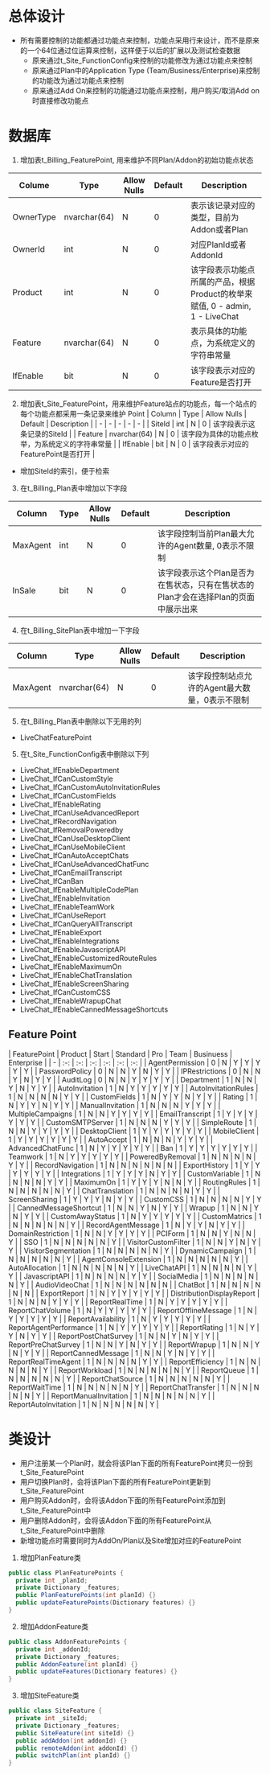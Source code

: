 # 总体设计

+ 所有需要控制的功能都通过功能点来控制，功能点采用行来设计，而不是原来的一个64位通过位运算来控制，这样便于以后的扩展以及测试检查数据
  - 原来通过t_Site_FunctionConfig来控制的功能修改为通过功能点来控制
  - 原来通过Plan中的Application Type (Team/Business/Enterprise)来控制的功能改为通过功能点来控制
  - 原来通过Add On来控制的功能通过功能点来控制，用户购买/取消Add on时直接修改功能点


# 数据库

1. 增加表t_Billing_FeaturePoint, 用来维护不同Plan/Addon的初始功能点状态

| Colume | Type | Allow Nulls | Default | Description |
| - | - | - | - | - |
| OwnerType | nvarchar(64) | N | 0 | 表示该记录对应的类型，目前为Addon或者Plan |
| OwnerId | int | N | 0 | 对应PlanId或者AddonId |
| Product | int | N | 0 | 该字段表示功能点所属的产品，根据Product的枚举来赋值, 0 - admin, 1 - LiveChat |
| Feature | nvarchar(64) | N | 0 | 表示具体的功能点，为系统定义的字符串常量 |
| IfEnable | bit | N | 0 | 该字段表示对应的Feature是否打开 |

2. 增加表t_Site_FeaturePoint，用来维护Feature站点的功能点，每一个站点的每个功能点都采用一条记录来维护
Point
| Column | Type | Allow Nulls | Default | Description |
| - | - | - | - | - |
| SiteId | int | N | 0 | 该字段表示这条记录的SiteId |
| Feature | nvarchar(64) | N | 0 | 该字段为具体的功能点枚举，为系统定义的字符串常量 |
| IfEnable  | bit | N | 0 | 该字段表示对应的FeaturePoint是否打开 |

- 增加SiteId的索引，便于检索

3. 在t_Billing_Plan表中增加以下字段

| Column | Type | Allow Nulls | Default | Description |
| - | - | - | - | - |
| MaxAgent | int | N | 0 | 该字段控制当前Plan最大允许的Agent数量, 0表示不限制 |
| InSale | bit | N | 0 | 该字段表示这个Plan是否为在售状态，只有在售状态的Plan才会在选择Plan的页面中展示出来 |

4. 在t_Billing_SitePlan表中增加一下字段

| Column | Type | Allow Nulls | Default | Description |
| - | - | - | - | - |
| MaxAgent | nvarchar(64) | N | 0 | 该字段控制站点允许的Agent最大数量，0表示不限制 |

5. 在t_Billing_Plan表中删除以下无用的列

  - LiveChatFeaturePoint

5. 在t_Site_FunctionConfig表中删除以下列

  - LiveChat_IfEnableDepartment
  - LiveChat_IfCanCustomStyle
  - LiveChat_IfCanCustomAutoInvitationRules
  - LiveChat_IfCanCustomFields
  - LiveChat_IfEnableRating
  - LiveChat_IfCanUseAdvancedReport
  - LiveChat_IfRecordNavigation
  - LiveChat_IfRemovalPoweredby
  - LiveChat_IfCanUseDesktopClient
  - LiveChat_IfCanUseMobileClient
  - LiveChat_IfCanAutoAcceptChats
  - LiveChat_IfCanUseAdvancedChatFunc
  - LiveChat_IfCanEmailTranscript
  - LiveChat_IfCanBan
  - LiveChat_IfEnableMultipleCodePlan
  - LiveChat_IfEnableInvitation
  - LiveChat_IfEnableTeamWork
  - LiveChat_IfCanUseReport
  - LiveChat_IfCanQueryAllTranscript
  - LiveChat_IfEnableExport
  - LiveChat_IfEnableIntegrations
  - LiveChat_IfEnableJavascriptAPI
  - LiveChat_IfEnableCustomizedRouteRules
  - LiveChat_IfEnableMaximumOn
  - LiveChat_IfEnableChatTranslation
  - LiveChat_IfEnableScreenSharing
  - LiveChat_IfCanCustomCSS
  - LiveChat_IfEnableWrapupChat
  - LiveChat_IfEnableCannedMessageShortcuts




## Feature Point  

| FeaturePoint | Product | Start | Standard | Pro | Team | Businuess | Enterprise |
| - | :-: | :-: | :-: | :-: | :-: | :-: |
| AgentPermission             | 0 | N | Y | Y | Y | Y | Y |
| PasswordPolicy              | 0 | N | N | Y | N | Y | Y |
| IPRestrictions              | 0 | N | N | Y | N | Y | Y |
| AuditLog                    | 0 | N | N | Y | Y | Y | Y |
| Department                  | 1 | N | N | Y | N | Y | Y |
| AutoInvitation              | 1 | N | Y | Y | Y | Y | Y |
| AutoInvitationRules         | 1 | N | N | N | N | Y | Y |
| CustomFields                | 1 | N | Y | Y | N | Y | Y |
| Rating                      | 1 | N | Y | Y | N | Y | Y |
| ManualInvitation            | 1 | N | N | N | Y | Y | Y |
| MultipleCampaigns           | 1 | N | N | Y | Y | Y | Y |
| EmailTranscript             | 1 | Y | Y | Y | Y | Y | Y |
| CustomSMTPServer            | 1 | N | N | N | Y | Y | Y |
| SimpleRoute                 | 1 | N | N | Y | Y | Y | Y |
| DesktopClient               | 1 | Y | Y | Y | Y | Y | Y |
| MobileClient                | 1 | Y | Y | Y | Y | Y | Y |
| AutoAccept                  | 1 | N | N | N | Y | Y | Y |
| AdvancedChatFunc            | 1 | N | Y | Y | Y | Y | Y |
| Ban                         | 1 | Y | Y | Y | Y | Y | Y |
| Teamwork                    | 1 | N | Y | Y | Y | Y | Y |
| PoweredByRemoval            | 1 | N | N | N | N | Y | Y |
| RecordNavigation            | 1 | N | N | N | N | N | N |
| ExportHistory               | 1 | Y | Y | Y | Y | Y | Y |
| Integrations                | 1 | Y | Y | Y | N | Y | Y |
| CustomVariable              | 1 | N | N | N | N | Y | Y |
| MaximumOn                   | 1 | Y | Y | Y | N | N | Y |
| RoutingRules                | 1 | N | N | N | N | N | Y |
| ChatTranslation             | 1 | N | N | N | N | Y | Y |
| ScreenSharing               | 1 | Y | Y | Y | N | Y | Y |
| CustomCSS                   | 1 | N | N | N | N | Y | Y |
| CannedMessageShortcut       | 1 | N | N | Y | N | Y | Y |
| Wrapup                      | 1 | N | N | Y | N | Y | Y |
| CustomAwayStatus            | 1 | N | Y | Y | Y | Y | Y |
| CustomMatrics               | 1 | N | N | N | N | N | Y |
| RecordAgentMessage          | 1 | N | Y | Y | N | Y | Y |
| DomainRestriction           | 1 | N | N | Y | Y | Y | Y |
| PCIForm                     | 1 | N | N | Y | N | N | Y |
| SSO                         | 1 | N | N | N | N | N | Y |
| VisitorCustomFilter         | 1 | N | N | Y | N | Y | Y |
| VisitorSegmentation         | 1 | N | N | N | N | N | Y |
| DynamicCampaign             | 1 | N | N | N | N | N | Y |
| AgentConsoleExtension       | 1 | N | N | N | N | N | Y |
| AutoAllocation              | 1 | N | N | N | N | N | Y |
| LiveChatAPI                 | 1 | N | N | N | N | Y | Y |
| JavascriptAPI               | 1 | N | N | N | N | Y | Y |
| SocialMedia                 | 1 | N | N | N | N | N | Y |
| AudioVideoChat              | 1 | N | N | N | N | N | N |
| ChatBot                     | 1 | N | N | N | N | N | N |
| ExportReport                | 1 | N | Y | Y | Y | Y | Y |
| DistributionDisplayReport   | 1 | N | N | N | Y | Y | Y |
| ReportRealTime              | 1 | N | Y | Y | Y | Y | Y |
| ReportChatVolume            | 1 | N | Y | Y | Y | Y | Y |
| ReportOfflineMessage        | 1 | N | Y | Y | Y | Y | Y |
| ReportAvailability          | 1 | N | Y | Y | Y | Y | Y |
| ReportAgentPerformance      | 1 | N | Y | Y | Y | Y | Y |
| ReportRating                | 1 | N | Y | Y | N | Y | Y |
| ReportPostChatSurvey        | 1 | N | N | Y | N | Y | Y |
| ReportPreChatSurvey         | 1 | N | N | Y | N | Y | Y |
| ReportWrapup                | 1 | N | N | Y | N | Y | Y |
| ReportCannedMessage         | 1 | N | N | Y | N | Y | Y |
| ReportRealTimeAgent         | 1 | N | N | N | N | Y | Y |
| ReportEfficiency            | 1 | N | N | N | N | N | Y |
| ReportWorkload              | 1 | N | N | N | N | N | Y |
| ReportQueue                 | 1 | N | N | N | N | N | Y |
| ReportChatSource            | 1 | N | N | N | N | N | Y |
| ReportWaitTime              | 1 | N | N | N | N | N | Y |
| ReportChatTransfer          | 1 | N | N | N | N | N | Y |
| ReportManualInvitation      | 1 | N | N | N | N | N | Y |
| ReportAutoInvitation        | 1 | N | N | N | N | N | Y |

# 类设计

  - 用户注册某一个Plan时，就会将该Plan下面的所有FeaturePoint拷贝一份到t_Site_FeaturePoint
  - 用户切换Plan时，会将该Plan下面的所有FeaturePoint更新到t_Site_FeaturePoint
  - 用户购买Addon时，会将该Addon下面的所有FeaturePoint添加到t_Site_FeaturePoint中
  - 用户删除Addon时，会将该Addon下面的所有FeaturePoint从t_Site_FeaturePoint中删除
  - 新增功能点时需要同时为AddOn/Plan以及Site增加对应的FeaturePoint

1. 增加PlanFeature类

  ```c#
  public class PlanFeaturePoints {
    private int _planId;
    private Dictionary _features;
    public PlanFeaturePoints(int planId) {}
    public updateFeaturePoints(Dictionary features) {}
  }
  ```

2. 增加AddonFeature类

  ```c#
  public class AddonFeaturePoints {
    private int _addonId;
    private Dictionary _features;
    public AddonFeature(int planId) {}
    public updateFeatures(Dictionary features) {}
  }
  ```

3. 增加SiteFeature类

  ```c#
  public class SiteFeature {
    private int _siteId;
    private Dictionary _features;
    public SiteFeature(int siteId) {}
    public addAddon(int addonId) {}
    public remoteAddon(int addonId) {}
    public switchPlan(int planId) {}
  }
  ```

